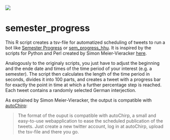 <!-- badges: start -->
![](https://img.shields.io/github/last-commit/dosc91/semester_progress)
<!-- badges: end -->

# semester_progress

This R script creates a tsv-file for automatized scheduling of tweets to run a bot like [Semester Progress](https://twitter.com/sem_progress) or [sem_progress_hhu](https://twitter.com/sem_prog_hhu). It is inspired by the scripts for Python and Perl created by Simon Meier-Vieracker [here](https://github.com/fussballlinguist/semester_progress).

Analogously to the originaly scripts, you just have to adjust the beginning and the ende date and times of the time period of your interest (e.g. a semester). The script then calculates the length of the time period in seconds, divides it into 100 parts, and creates a tweet with a progress bar for exactly the point in time at which a further percentage step is reached. Each tweet contains a randomly selected German interjection.

As explained by Simon Meier-Vieracker, the output is compatible with [autoChirp](https://autochirp.spinfo.uni-koeln.de/home):

> The format of the ouput is compatible with autoChirp, a small and easy-to-use webapplication to ease the scheduled publication of the tweets. Just create a new twitter account, log in at autoChirp, upload the tsv-file and there you go.
